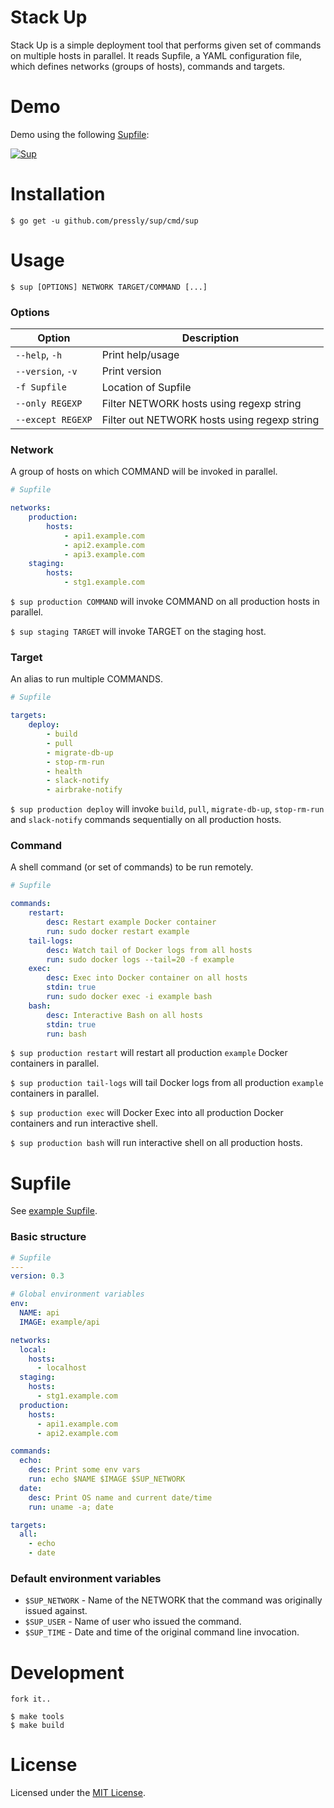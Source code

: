 Stack Up
========

Stack Up is a simple deployment tool that performs given set of commands on multiple hosts in parallel. It reads Supfile, a YAML configuration file, which defines networks (groups of hosts), commands and targets.

# Demo

Demo using the following [Supfile](./example/Supfile):

[![Sup](https://github.com/pressly/sup/blob/gif/asciinema.gif?raw=true)](https://asciinema.org/a/19742?autoplay=1)

# Installation

    $ go get -u github.com/pressly/sup/cmd/sup

# Usage

    $ sup [OPTIONS] NETWORK TARGET/COMMAND [...]

### Options

| Option            | Description                                  |
|-------------------|----------------------------------------------|
| `--help`, `-h`    | Print help/usage                             |
| `--version`, `-v` | Print version                                |
| `-f Supfile`      | Location of Supfile                          |
| `--only REGEXP`   | Filter NETWORK hosts using regexp string     |
| `--except REGEXP` | Filter out NETWORK hosts using regexp string |

### Network

A group of hosts on which COMMAND will be invoked in parallel.

```yaml
# Supfile

networks:
    production:
        hosts:
            - api1.example.com
            - api2.example.com
            - api3.example.com
    staging:
        hosts:
            - stg1.example.com
```

`$ sup production COMMAND` will invoke COMMAND on all production hosts in parallel.

`$ sup staging TARGET` will invoke TARGET on the staging host.

### Target

An alias to run multiple COMMANDS.

```yaml
# Supfile

targets:
    deploy:
        - build
        - pull
        - migrate-db-up
        - stop-rm-run
        - health
        - slack-notify
        - airbrake-notify
```

`$ sup production deploy` will invoke `build`, `pull`, `migrate-db-up`, `stop-rm-run` and `slack-notify` commands sequentially on all production hosts.

### Command

A shell command (or set of commands) to be run remotely.

```yaml
# Supfile

commands:
    restart:
        desc: Restart example Docker container
        run: sudo docker restart example
    tail-logs:
        desc: Watch tail of Docker logs from all hosts
        run: sudo docker logs --tail=20 -f example
    exec:
        desc: Exec into Docker container on all hosts
        stdin: true
        run: sudo docker exec -i example bash
    bash:
        desc: Interactive Bash on all hosts
        stdin: true
        run: bash
```

`$ sup production restart` will restart all production `example` Docker containers in parallel.

`$ sup production tail-logs` will tail Docker logs from all production `example` containers in parallel.

`$ sup production exec` will Docker Exec into all production Docker containers and run interactive shell.

`$ sup production bash` will run interactive shell on all production hosts.

# Supfile

See [example Supfile](./example/Supfile).

### Basic structure

```yaml
# Supfile
---
version: 0.3

# Global environment variables
env:
  NAME: api
  IMAGE: example/api

networks:
  local:
    hosts:
      - localhost
  staging:
    hosts:
      - stg1.example.com
  production:
    hosts:
      - api1.example.com
      - api2.example.com

commands:
  echo:
    desc: Print some env vars
    run: echo $NAME $IMAGE $SUP_NETWORK
  date:
    desc: Print OS name and current date/time
    run: uname -a; date

targets:
  all:
    - echo
    - date
```

### Default environment variables

- `$SUP_NETWORK` - Name of the NETWORK that the command was originally issued against.
- `$SUP_USER` - Name of user who issued the command.
- `$SUP_TIME` - Date and time of the original command line invocation.

# Development

    fork it..

    $ make tools
    $ make build

# License

Licensed under the [MIT License](./LICENSE).

